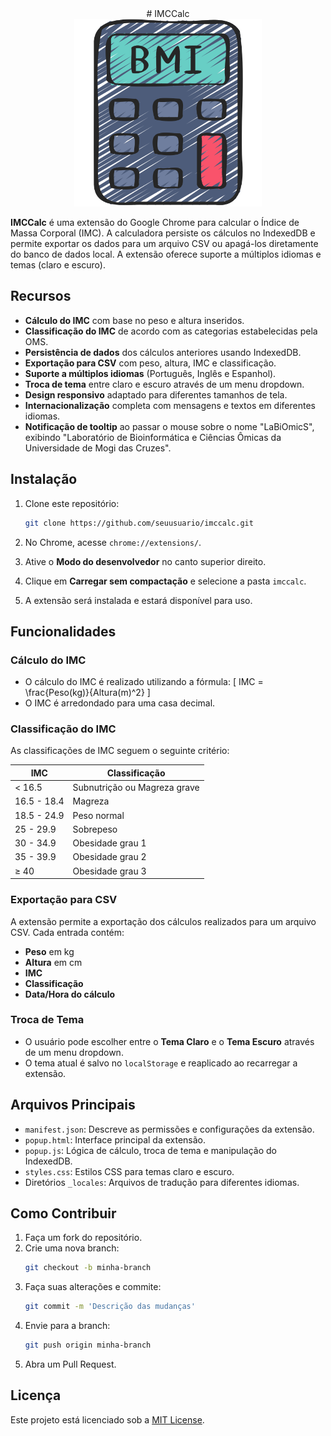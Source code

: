 <div style="text-align: center;">
# IMCCalc

<center> <img src="/imc.png" width="300"/> </center>

</div>

**IMCCalc** é uma extensão do Google Chrome para calcular o Índice de Massa Corporal (IMC). A calculadora persiste os cálculos no IndexedDB e permite exportar os dados para um arquivo CSV ou apagá-los diretamente do banco de dados local. A extensão oferece suporte a múltiplos idiomas e temas (claro e escuro).

## Recursos

- **Cálculo do IMC** com base no peso e altura inseridos.
- **Classificação do IMC** de acordo com as categorias estabelecidas pela OMS.
- **Persistência de dados** dos cálculos anteriores usando IndexedDB.
- **Exportação para CSV** com peso, altura, IMC e classificação.
- **Suporte a múltiplos idiomas** (Português, Inglês e Espanhol).
- **Troca de tema** entre claro e escuro através de um menu dropdown.
- **Design responsivo** adaptado para diferentes tamanhos de tela.
- **Internacionalização** completa com mensagens e textos em diferentes idiomas.
- **Notificação de tooltip** ao passar o mouse sobre o nome "LaBiOmicS", exibindo "Laboratório de Bioinformática e Ciências Ômicas da Universidade de Mogi das Cruzes".

## Instalação

1. Clone este repositório:
    ```bash
    git clone https://github.com/seuusuario/imccalc.git
    ```

2. No Chrome, acesse `chrome://extensions/`.

3. Ative o **Modo do desenvolvedor** no canto superior direito.

4. Clique em **Carregar sem compactação** e selecione a pasta `imccalc`.

5. A extensão será instalada e estará disponível para uso.

## Funcionalidades

### Cálculo do IMC
- O cálculo do IMC é realizado utilizando a fórmula:
    \[
    IMC = \frac{Peso(kg)}{Altura(m)^2}
    \]
- O IMC é arredondado para uma casa decimal.

### Classificação do IMC
As classificações de IMC seguem o seguinte critério:

| IMC          | Classificação                     |
|--------------|-----------------------------------|
| < 16.5       | Subnutrição ou Magreza grave      |
| 16.5 - 18.4  | Magreza                           |
| 18.5 - 24.9  | Peso normal                       |
| 25 - 29.9    | Sobrepeso                         |
| 30 - 34.9    | Obesidade grau 1                  |
| 35 - 39.9    | Obesidade grau 2                  |
| ≥ 40         | Obesidade grau 3                  |

### Exportação para CSV
A extensão permite a exportação dos cálculos realizados para um arquivo CSV. Cada entrada contém:
- **Peso** em kg
- **Altura** em cm
- **IMC**
- **Classificação**
- **Data/Hora do cálculo**

### Troca de Tema
- O usuário pode escolher entre o **Tema Claro** e o **Tema Escuro** através de um menu dropdown.
- O tema atual é salvo no `localStorage` e reaplicado ao recarregar a extensão.


## Arquivos Principais

- `manifest.json`: Descreve as permissões e configurações da extensão.
- `popup.html`: Interface principal da extensão.
- `popup.js`: Lógica de cálculo, troca de tema e manipulação do IndexedDB.
- `styles.css`: Estilos CSS para temas claro e escuro.
- Diretórios `_locales`: Arquivos de tradução para diferentes idiomas.

## Como Contribuir

1. Faça um fork do repositório.
2. Crie uma nova branch:
    ```bash
    git checkout -b minha-branch
    ```
3. Faça suas alterações e commite:
    ```bash
    git commit -m 'Descrição das mudanças'
    ```
4. Envie para a branch:
    ```bash
    git push origin minha-branch
    ```
5. Abra um Pull Request.

## Licença

Este projeto está licenciado sob a [MIT License](LICENSE).

